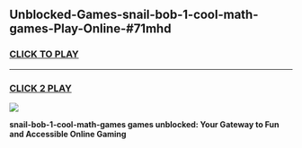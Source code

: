 
## Unblocked-Games-snail-bob-1-cool-math-games-Play-Online-#71mhd
<h3>
<a href="https://premium.freeplayer.one?title=snail-bob-1-cool-math-games&ref=27F">CLICK TO PLAY</a></h3>
<hr>

<h3>
<a href="https://premium.freeplayer.one?title=snail-bob-1-cool-math-games&ref=27F">CLICK 2 PLAY</a>
  
</h3>

<a href="https://premium.freeplayer.one?title=snail-bob-1-cool-math-games&ref=27F"><img src="https://clearcache.store/games.png"></a>


**snail-bob-1-cool-math-games games unblocked: Your Gateway to Fun and Accessible Online Gaming**
